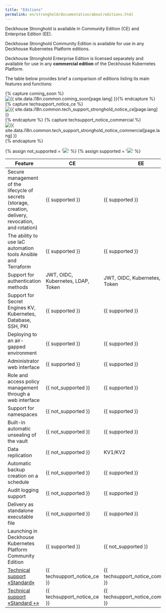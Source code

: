 ```yaml
---
title: "Editions"
permalink: en/stronghold/documentation/about/editions.html
---
```


Deckhouse Stronghold is available in Community Edition (CE) and Enterprise Edition (EE).

Deckhouse Stronghold Community Edition is available for use in any Deckhouse Kubernetes Platform editions.

Deckhouse Stronghold Enterprise Edition is licensed separately and available for use in any **commercial edition** of the Deckhouse Kubernetes Platform.

The table below provides brief a comparison of editions listing its main features and functions:

{% capture coming_soon %}<img src="/images/icons/note.svg" title="{{ site.data.i18n.common.coming_soon[page.lang] }}" aria-expanded="false">{% endcapture %}
{% capture techsupport_notice_ce %}<img src="/images/icons/intermediate_v2.svg" title="{{ site.data.i18n.common.tech_support_stronghold_notice_ce[page.lang] }}" aria-expanded="false">{% endcapture %}
{% capture techsupport_notice_commercial %}<img src="/images/icons/intermediate_v2.svg" title="{{ site.data.i18n.common.tech_support_stronghold_notice_commercial[page.lang] }}" aria-expanded="false">{% endcapture %}

{% assign not_supported = '<img src="/images/icons/not_supported_v2.svg">' %}
{% assign supported = '<img src="/images/icons/supported_v2.svg">' %}

| Feature                                                                                               | CE                                 | EE                                          |
|-------------------------------------------------------------------------------------------------------|------------------------------------|---------------------------------------------|
| Secure management of the lifecycle of secrets (storage, creation, delivery, revocation, and rotation) | {{ supported }}                    | {{ supported }}                             |
| The ability to use IaC automation tools Ansible and Terraform                                         | {{ supported }}                    | {{ supported }}                             |
| Support for authentication methods                                                                    | JWT, OIDC, Kubernetes, LDAP, Token | JWT, OIDC, Kubernetes, LDAP, Token |
| Support for Secret Engines KV, Kubernetes, Database, SSH, PKI                                         | {{ supported }}                    | {{ supported }}                             |
| Deploying to an air-gapped environment                                                                | {{ supported }}                    | {{ supported }}                             |
| Administrator web interface                                                                           | {{ supported }}                    | {{ supported }}                             |
| Role and access policy management through a web interface                                             | {{ not_supported }}                | {{ supported }}                             |
| Support for namespaces                                                                                | {{ not_supported }}                | {{ supported }}                             |
| Built-in automatic unsealing of the vault                                                             | {{ not_supported }}                | {{ supported }}                             |
| Data replication                                                                                      | {{ not_supported }}                | KV1/KV2                                     |
| Automatic backup creation on a schedule                                                               | {{ not_supported }}                | {{ supported }}                             |
| Audit logging support                                                                                 | {{ not_supported }}                | {{ supported }}                             |
| Delivery as standalone executable file                                                                | {{ not_supported }}                | {{ supported }}                             |
| Launching in Deckhouse Kubernetes Platform Community Edition                                          | {{ supported }}                    | {{ not_supported }}                         |
| [Technical support «Standard»](https://deckhouse.io/tech-support/)                                    | {{ techsupport_notice_ce }}        | {{ techsupport_notice_commercial }}         |
| [Technical support «Standard +»](https://deckhouse.io/tech-support/)                                  | {{ techsupport_notice_ce }}        | {{ techsupport_notice_commercial }}         |

